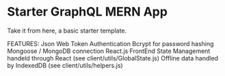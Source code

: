 # Starter GraphQL MERN App
Take it from here, a basic starter template.

FEATURES:
Json Web Token Authentication
Bcrypt for password hashing
Mongoose / MongoDB connection
React.js FrontEnd
State Management handeld through React (see client/utils/GlobalState.js)
Offline data handled by IndexedDB (see client/utils/helpers.js)

